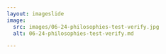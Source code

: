 ```yaml
---
layout: imageslide
image:
  src: images/06-24-philosophies-test-verify.jpg
  alt: 06-24-philosophies-test-verify.md

---
```

